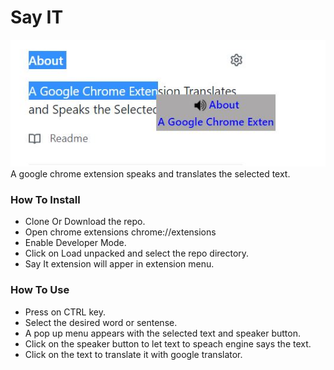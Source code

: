 # Say IT
<img src='screenshot.png'>
A google chrome extension speaks and translates the selected text.

### How To Install

- Clone Or Download the repo.
- Open chrome extensions chrome://extensions
- Enable Developer Mode.
- Click on Load unpacked and select the repo directory.
- Say It extension will apper in extension menu.

### How To Use

- Press on CTRL key.
- Select the desired word or sentense.
- A pop up menu appears with the selected text and speaker button.
- Click on the speaker button to let text to speach engine says the text.
- Click on the text to translate it with google translator.
